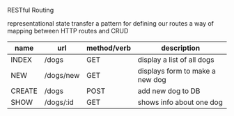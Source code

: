 RESTful Routing

representational state transfer
a pattern for defining our routes
a way of mapping between HTTP routes and CRUD

|name   |url        |method/verb| description                     |
|-------|-----------|-----------|---------------------------------|
|INDEX  |/dogs      |GET        |display a list of all dogs       |
|NEW    |/dogs/new  |GET        |displays form to make a new dog  |
|CREATE |/dogs      |POST       |add new dog to DB                |
|SHOW   |/dogs/:id  |GET        |shows info about one dog         |